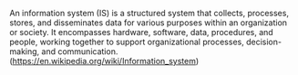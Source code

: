 An information system (IS) is a structured system that collects, processes, stores, and disseminates data for various purposes within an organization or society. It encompasses hardware, software, data, procedures, and people, working together to support organizational processes, decision-making, and communication. (https://en.wikipedia.org/wiki/Information_system)